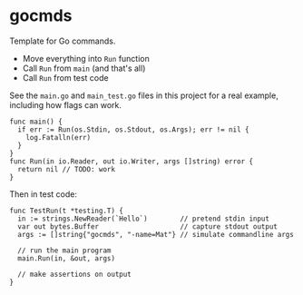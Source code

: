 gocmds
======

Template for Go commands.

  * Move everything into `Run` function
  * Call `Run` from `main` (and that's all)
  * Call `Run` from test code

See the `main.go` and `main_test.go` files in this project for a real example, including how flags can work.

```
func main() {
  if err := Run(os.Stdin, os.Stdout, os.Args); err != nil {
    log.Fatalln(err)
  }
}
func Run(in io.Reader, out io.Writer, args []string) error {
  return nil // TODO: work
}
```

Then in test code:

```
func TestRun(t *testing.T) {
  in := strings.NewReader(`Hello`)        // pretend stdin input
  var out bytes.Buffer                    // capture stdout output
  args := []string{"gocmds", "-name=Mat"} // simulate commandline args

  // run the main program
  main.Run(in, &out, args)

  // make assertions on output
}
```